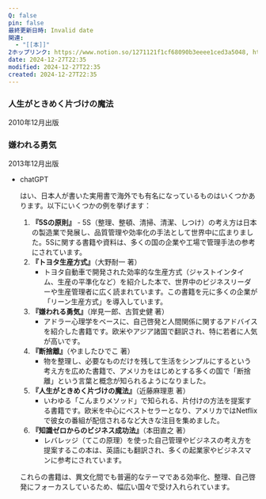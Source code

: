 ```yaml
---
Q: false
pin: false
最終更新日時: Invalid date
関連:
  - "[[本]]"
2ホップリンク: https://www.notion.so/1271121f1cf68090b3eeee1ced3a5048, https://www.notion.so/1341121f1cf68071a04fe79d82eb0185, https://www.notion.so/13a1121f1cf680cb9ab6c5e7d797ef2d, https://www.notion.so/5377a9ad4d2e45db983cd259121be54c, https://www.notion.so/5678c34a38bd40d88efd48ab8edf105a, https://www.notion.so/7b6eb5c588524ee59f809fec09c151f8
date: 2024-12-27T22:35
modified: 2024-12-27T22:35
created: 2024-12-27T22:35
---
```

  

  

  

### 人生がときめく片づけの魔法

2010年12月出版

  

### 嫌われる勇気

2013年12月出版

  

  

- chatGPT
    
    はい、日本人が書いた実用書で海外でも有名になっているものはいくつかあります。以下にいくつかの例を挙げます：
    
    1. **『5Sの原則』** - 5S（整理、整頓、清掃、清潔、しつけ）の考え方は日本の製造業で発展し、品質管理や効率化の手法として世界中に広まりました。5Sに関する書籍や資料は、多くの国の企業や工場で管理手法の参考にされています。
    2. **『トヨタ生産方式』**（大野耐一 著）
        - トヨタ自動車で開発された効率的な生産方式（ジャストインタイム、生産の平準化など）を紹介した本で、世界中のビジネスリーダーや生産管理者に広く読まれています。この書籍を元に多くの企業が「リーン生産方式」を導入しています。
    3. **『嫌われる勇気』**（岸見一郎、古賀史健 著）
        - アドラー心理学をベースに、自己啓発と人間関係に関するアドバイスを紹介した書籍です。欧米やアジア諸国で翻訳され、特に若者に人気が高いです。
    4. **『断捨離』**（やましたひでこ 著）
        - 物を整理し、必要なものだけを残して生活をシンプルにするという考え方を広めた書籍で、アメリカをはじめとする多くの国で「断捨離」という言葉と概念が知られるようになりました。
    5. **『人生がときめく片づけの魔法』**（近藤麻理恵 著）
        - いわゆる「こんまりメソッド」で知られる、片付けの方法を提案する書籍です。欧米を中心にベストセラーとなり、アメリカではNetflixで彼女の番組が配信されるなど大きな注目を集めました。
    6. **『知識ゼロからのビジネス成功法』**（本田直之 著）
        - レバレッジ（てこの原理）を使った自己管理やビジネスの考え方を提案するこの本は、英語にも翻訳され、多くの起業家やビジネスマンに参考にされています。
    
    これらの書籍は、異文化間でも普遍的なテーマである効率化、整理、自己啓発にフォーカスしているため、幅広い国々で受け入れられています。